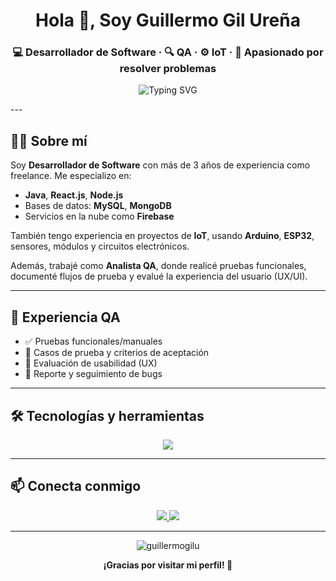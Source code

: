 <h1 align="center">Hola 👋, Soy Guillermo Gil Ureña</h1>
<h3 align="center">💻 Desarrollador de Software · 🔍 QA · ⚙️ IoT · 🚀 Apasionado por resolver problemas</h3>

<p align="center">
  <img src="https://readme-typing-svg.demolab.com?font=Fira+Code&pause=1000&center=true&vCenter=true&multiline=true&width=700&height=80&lines=Java+%7C+React+%7C+Node.js+%7C+SQL+%7C+IoT+%7C+QA+Testing+%7C+UX%2FUI" alt="Typing SVG" />
</p>
---

## 🧑‍💻 Sobre mí

Soy **Desarrollador de Software** con más de 3 años de experiencia como freelance. Me especializo en:

- **Java**, **React.js**, **Node.js**
- Bases de datos: **MySQL**, **MongoDB**
- Servicios en la nube como **Firebase**

También tengo experiencia en proyectos de **IoT**, usando **Arduino**, **ESP32**, sensores, módulos y circuitos electrónicos.

Además, trabajé como **Analista QA**, donde realicé pruebas funcionales, documenté flujos de prueba y evalué la experiencia del usuario (UX/UI).

---

## 🔎 Experiencia QA

- ✅ Pruebas funcionales/manuales
- 🧪 Casos de prueba y criterios de aceptación
- 🧠 Evaluación de usabilidad (UX)
- 🐞 Reporte y seguimiento de bugs

---

## 🛠️ Tecnologías y herramientas

<p align="center">
  <img src="https://skillicons.dev/icons?i=java,js,ts,nodejs,react,mysql,mongodb,html,css,tailwind,bootstrap,git,firebase,figma,postman,arduino,linux" />
</p>

---

## 📫 Conecta conmigo

<p align="center">
  <a href="https://www.linkedin.com/in/guillermogilurena/" target="_blank">
    <img src="https://img.shields.io/badge/LinkedIn-blue?logo=linkedin&style=for-the-badge" />
  </a>
  <a href="mailto:guillermogil.dev@gmail.com" target="_blank">
    <img src="https://img.shields.io/badge/Gmail-red?logo=gmail&style=for-the-badge" />
  </a>
</p>

---

<p align="center">
  <img src="https://komarev.com/ghpvc/?username=guillermogilu&label=Visitas&color=0e75b6&style=flat" alt="guillermogilu" />
</p>

<p align="center">
  <b>¡Gracias por visitar mi perfil! 🚀</b><br/>
</p>
